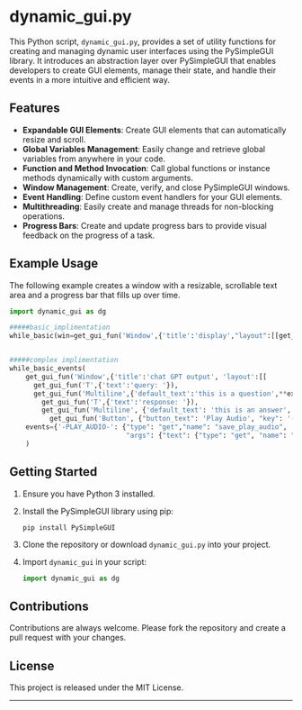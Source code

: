 # dynamic_gui.py

This Python script, `dynamic_gui.py`, provides a set of utility functions for creating and managing dynamic user interfaces using the PySimpleGUI library. It introduces an abstraction layer over PySimpleGUI that enables developers to create GUI elements, manage their state, and handle their events in a more intuitive and efficient way.

## Features

- **Expandable GUI Elements**: Create GUI elements that can automatically resize and scroll.
- **Global Variables Management**: Easily change and retrieve global variables from anywhere in your code.
- **Function and Method Invocation**: Call global functions or instance methods dynamically with custom arguments.
- **Window Management**: Create, verify, and close PySimpleGUI windows.
- **Event Handling**: Define custom event handlers for your GUI elements.
- **Multithreading**: Easily create and manage threads for non-blocking operations.
- **Progress Bars**: Create and update progress bars to provide visual feedback on the progress of a task.

## Example Usage

The following example creates a window with a resizable, scrollable text area and a progress bar that fills up over time.

```python
import dynamic_gui as dg

#####basic_implimentation
while_basic(win=get_gui_fun('Window',{'title':'display',"layout":[[get_gui_fun('Multiline',{"sdasdfsdf":"","default_text":"hey"})]]}))


#####complex implimentation
while_basic_events(
    get_gui_fun('Window',{'title':'chat GPT output', 'layout':[[
      get_gui_fun('T',{'text':'query: '}),
      get_gui_fun('Multiline',{'default_text':'this is a question',**expandable()})],[
        get_gui_fun('T',{'text':'response: '}),
        get_gui_fun('Multiline', {'default_text': 'this is an answer', 'key': "-RESPONSE-",**expandable()}),[
          get_gui_fun('Button', {"button_text": 'Play Audio', "key": '-PLAY_AUDIO-'})]]],**expandable(size=(300,300))}),
    events={'-PLAY_AUDIO-': {"type": "get","name": "save_play_audio",
                             "args": {"text": {"type": "get", "name": "get_value", "args": {"st": "-RESPONSE-"}}, "file_path": "new_audio.mp3"}}}
    )

```

## Getting Started

1. Ensure you have Python 3 installed.
2. Install the PySimpleGUI library using pip:

    ```
    pip install PySimpleGUI
    ```
3. Clone the repository or download `dynamic_gui.py` into your project.
4. Import `dynamic_gui` in your script:

    ```python
    import dynamic_gui as dg
    ```

## Contributions

Contributions are always welcome. Please fork the repository and create a pull request with your changes.

## License

This project is released under the MIT License.

---
